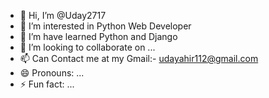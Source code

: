 - 👋 Hi, I’m @Uday2717
- 👀 I’m interested in Python Web Developer
- 🌱 I’m have learned Python and Django
- 💞️ I’m looking to collaborate on ...
- 📫 Can Contact me at my Gmail:- udayahir112@gmail.com
- 😄 Pronouns: ...
- ⚡ Fun fact: ...

<!---
Uday2717/Uday2717 is a ✨ special ✨ repository because its `README.md` (this file) appears on your GitHub profile.
You can click the Preview link to take a look at your changes.
--->
